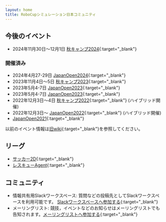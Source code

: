 ```yaml
---
layout: home
title: RoboCupシミュレーション日本コミュニティ
---
```


## 今後のイベント
- 2024年11月30日〜12月1日 [秋キャンプ2024](events/2024/camp){:target="_blank"}

### 開催済み
- 2024年4月27-29日 [JapanOpen2024](events/2024/japanopen){:target="_blank"}
- 2023年11月4日〜5日 [秋キャンプ2023](events/2023/camp){:target="_blank"}
- 2023年5月4-7日 [JapanOpen2023](events/2023/japanopen){:target="_blank"}
- 2023年5月4-7日 [JapanOpen2023](events/2023/japanopen){:target="_blank"}
- 2022年12月3日〜4日 [秋キャンプ2022](events/2022/camp){:target="_blank"} (ハイブリッド開催)
- 2022年12月3日〜
  [JapanOpen2022](events/2022/japanopen){:target="_blank"}  (ハイブリッド開催)
- [JapanOpen2021](events/2021/japanopen){:target="_blank"}

 以前のイベント情報は[旧wiki](http://rc-oz.osdn.jp/){:target="_blank"}を参照してください。

## リーグ

- [サッカー2D](https://rcsoccersim.github.io/){:target="_blank"}
- [レスキューAgent](http://rescuesim.robocup.org/){:target="_blank"}


## コミュニティ

- 情報共有用Slackワークスペース:
質問などの投稿先としてSlackワークスペースを利用可能です。
[Slackワークスペースへ参加する](https://join.slack.com/t/simjp/shared_invite/zt-pbswx59u-kOxiZ3qYoQ09JLDxr~PeBQ){:target="_blank"}
- メーリングリスト:
競技，イベントなどのお知らせはメーリングリストでも告知されます。[メーリングリストへ参加する](http://lists.sourceforge.jp/mailman/listinfo/rc-oz-simjp){:target="_blank"}
